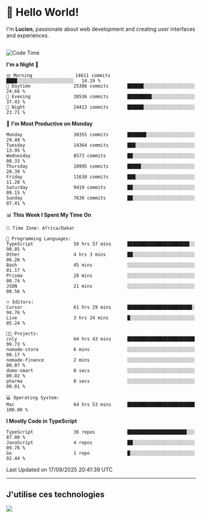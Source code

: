 # 👋 Hello World!

I'm **Lucien**, passionate about web development and creating user interfaces and experiences.

##

<!--START_SECTION:waka-->
![Code Time](http://img.shields.io/badge/Code%20Time-3%2C778%20hrs%209%20mins-blue)

**I'm a Night 🦉** 

```text
🌞 Morning                14611 commits       ████░░░░░░░░░░░░░░░░░░░░░   14.19 % 
🌆 Daytime                25386 commits       ██████░░░░░░░░░░░░░░░░░░░   24.66 % 
🌃 Evening                38536 commits       █████████░░░░░░░░░░░░░░░░   37.43 % 
🌙 Night                  24413 commits       ██████░░░░░░░░░░░░░░░░░░░   23.71 % 
```
📅 **I'm Most Productive on Monday** 

```text
Monday                   30355 commits       ███████░░░░░░░░░░░░░░░░░░   29.49 % 
Tuesday                  14364 commits       ███░░░░░░░░░░░░░░░░░░░░░░   13.95 % 
Wednesday                8573 commits        ██░░░░░░░░░░░░░░░░░░░░░░░   08.33 % 
Thursday                 20995 commits       █████░░░░░░░░░░░░░░░░░░░░   20.39 % 
Friday                   11610 commits       ███░░░░░░░░░░░░░░░░░░░░░░   11.28 % 
Saturday                 9419 commits        ██░░░░░░░░░░░░░░░░░░░░░░░   09.15 % 
Sunday                   7630 commits        ██░░░░░░░░░░░░░░░░░░░░░░░   07.41 % 
```


📊 **This Week I Spent My Time On** 

```text
🕑︎ Time Zone: Africa/Dakar

💬 Programming Languages: 
TypeScript               58 hrs 57 mins      ███████████████████████░░   90.85 % 
Other                    4 hrs 3 mins        ██░░░░░░░░░░░░░░░░░░░░░░░   06.26 % 
Bash                     45 mins             ░░░░░░░░░░░░░░░░░░░░░░░░░   01.17 % 
Prisma                   28 mins             ░░░░░░░░░░░░░░░░░░░░░░░░░   00.74 % 
JSON                     21 mins             ░░░░░░░░░░░░░░░░░░░░░░░░░   00.56 % 

🔥 Editors: 
Cursor                   61 hrs 29 mins      ████████████████████████░   94.76 % 
Live                     3 hrs 24 mins       █░░░░░░░░░░░░░░░░░░░░░░░░   05.24 % 

🐱‍💻 Projects: 
cnly                     64 hrs 43 mins      █████████████████████████   99.73 % 
nomade-store             6 mins              ░░░░░░░░░░░░░░░░░░░░░░░░░   00.17 % 
nomade-finance           2 mins              ░░░░░░░░░░░░░░░░░░░░░░░░░   00.07 % 
domo-smart               0 secs              ░░░░░░░░░░░░░░░░░░░░░░░░░   00.02 % 
pharma                   0 secs              ░░░░░░░░░░░░░░░░░░░░░░░░░   00.01 % 

💻 Operating System: 
Mac                      64 hrs 53 mins      █████████████████████████   100.00 % 
```

**I Mostly Code in TypeScript** 

```text
TypeScript               36 repos            ██████████████████████░░░   87.80 % 
JavaScript               4 repos             ██░░░░░░░░░░░░░░░░░░░░░░░   09.76 % 
Go                       1 repo              █░░░░░░░░░░░░░░░░░░░░░░░░   02.44 % 
```




 Last Updated on 17/09/2025 20:41:39 UTC
<!--END_SECTION:waka-->
---

## J'utilise ces technologies

<p align="left">
  <a href="https://skillicons.dev">
    <img src="https://skillicons.dev/icons?i=ts,js,go,ruby,css,scss,tailwind,react,vite,nextjs,docker,figma,ableton" />
  </a>
</p>

